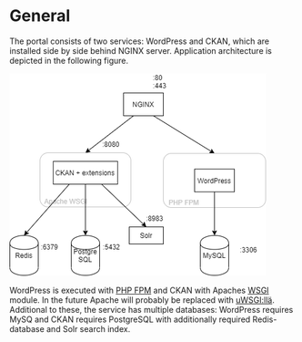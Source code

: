 # General

The portal consists of two services: WordPress and CKAN, which are installed side by side behind NGINX server. Application architecture is depicted in the following figure.

![Application architecture](../.gitbook/assets/application-architecture.png)

WordPress is executed with [PHP FPM](https://www.php.net/manual/en/install.fpm.php) and CKAN with Apaches [WSGI ](https://modwsgi.readthedocs.io/en/master/)module. In the future Apache will probably be replaced with [uWSGI:llä](https://uwsgi-docs.readthedocs.io/en/latest/). Additional to these, the service has multiple databases: WordPress requires MySQ and CKAN requires PostgreSQL with additionally required Redis-database and Solr search index.

